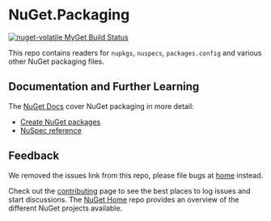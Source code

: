 # NuGet.Packaging

[![nuget-volatile MyGet Build Status](https://www.myget.org/BuildSource/Badge/nuget-volatile?identifier=98de9302-4796-4b96-9fbd-cb1517f2d1fa)](https://www.myget.org/)

This repo contains readers for `nupkgs`, `nuspecs`, `packages.config` and various other NuGet packaging files.

## Documentation and Further Learning

The [NuGet Docs](http://docs.nuget.org) cover NuGet packaging in more detail:

* [Create NuGet packages](http://docs.nuget.org/create)
* [NuSpec reference](http://docs.nuget.org/Create/Nuspec-Reference)

## Feedback

We removed the issues link from this repo, please file bugs at [home](https://github.com/nuget/home) instead. 

Check out the [contributing](http://docs.nuget.org/contribute) page to see the best places to log issues and start discussions. The [NuGet Home](https://github.com/NuGet/Home) repo provides an overview of the different NuGet projects available.
